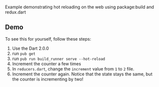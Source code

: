 Example demonstrating hot reloading on the web using package:build and
redux.dart

## Demo

To see this for yourself, follow these steps:

1. Use the Dart 2.0.0
2. run `pub get`
3. run `pub run build_runner serve --hot-reload`
4. Increment the counter a few times
5. In `reducers.dart`, change the `increment` value from `1` to `2`
file.
6. Increment the counter again. Notice that the state stays the same, but the
counter is incrementing by two!
